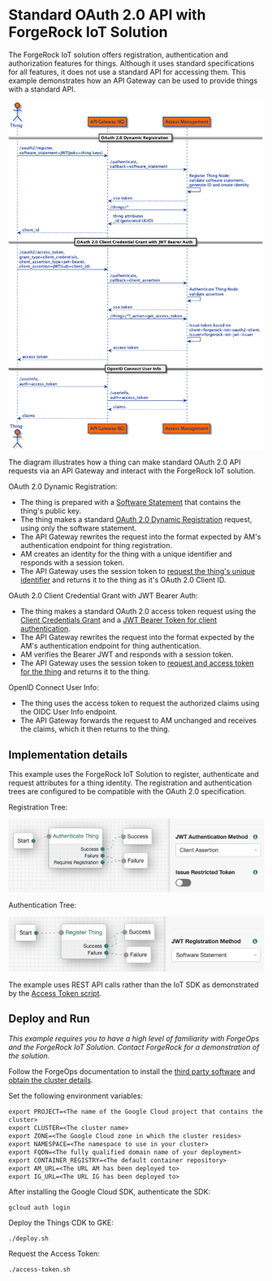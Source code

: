 # Standard OAuth 2.0 API with ForgeRock IoT Solution

The ForgeRock IoT solution offers registration, authentication and authorization features for things. Although it uses
standard specifications for all features, it does not use a standard API for accessing them. This example demonstrates
how an API Gateway can be used to provide things with a standard API.

![Standard API Flow](docs/standard-oauth-api-flow.png)

The diagram illustrates how a thing can make standard OAuth 2.0 API requests via an API Gateway and interact with the
ForgeRock IoT solution.

OAuth 2.0 Dynamic Registration: 
- The thing is prepared with a [Software Statement](https://datatracker.ietf.org/doc/html/rfc7591#section-2.3) that
  contains the thing's public key.
- The thing makes a standard [OAuth 2.0 Dynamic Registration](https://datatracker.ietf.org/doc/html/rfc7591) request,
  using only the software statement.
- The API Gateway rewrites the request into the format expected by AM's authentication endpoint for thing registration.
- AM creates an identity for the thing with a unique identifier and responds with a session token.
- The API Gateway uses the session token to
  [request the thing's unique identifier](https://github.com/ForgeRock/iot-edge/blob/main/docs/things-endpoint.md#get-the-attributes-of-a-thing)
  and returns it to the thing as it's OAuth 2.0 Client ID.

OAuth 2.0 Client Credential Grant with JWT Bearer Auth:
- The thing makes a standard OAuth 2.0 access token request using the
  [Client Credentials Grant](https://backstage.forgerock.com/docs/am/7.1/oauth2-guide/oauth2-client-cred-grant.html)
  and a [JWT Bearer Token for client authentication](https://backstage.forgerock.com/docs/am/7.1/oauth2-guide/client-auth-jwt.html).
- The API Gateway rewrites the request into the format expected by the AM's authentication endpoint for thing authentication.
- AM verifies the Bearer JWT and responds with a session token.
- The API Gateway uses the session token to
  [request and access token for the thing](https://github.com/ForgeRock/iot-edge/blob/main/docs/things-endpoint.md#obtain-an-oauth-20-access-token)
  and returns it to the thing.

OpenID Connect User Info:
- The thing uses the access token to request the authorized claims using the OIDC User Info endpoint.
- The API Gateway forwards the request to AM unchanged and receives the claims, which it then returns to the thing.

## Implementation details

This example uses the ForgeRock IoT Solution to register, authenticate and request attributes for a thing identity.
The registration and authentication trees are configured to be compatible with the OAuth 2.0 specification.

Registration Tree:

![](docs/reg-tree.png)

Authentication Tree:

![](docs/auth-tree.png)

The example uses REST API calls rather than the IoT SDK as demonstrated by the [Access Token script](access-token.sh).

## Deploy and Run

*This example requires you to have a high level of familiarity with ForgeOps and the ForgeRock IoT Solution. Contact
ForgeRock for a demonstration of the solution.*

Follow the ForgeOps documentation to install the
[third party software](https://backstage.forgerock.com/docs/forgeops/7.1/cdk/cloud/setup/gke/sw.html) and
[obtain the cluster details](https://backstage.forgerock.com/docs/forgeops/7.1/cdk/cloud/setup/gke/clusterinfo.html).

Set the following environment variables:
```
export PROJECT=<The name of the Google Cloud project that contains the cluster>
export CLUSTER=<The cluster name>
export ZONE=<The Google Cloud zone in which the cluster resides>
export NAMESPACE=<The namespace to use in your cluster>
export FQDN=<The fully qualified domain name of your deployment>
export CONTAINER_REGISTRY=<The default container repository>
export AM_URL=<The URL AM has been deployed to>
export IG_URL=<The URL IG has been deployed to>
```

After installing the Google Cloud SDK, authenticate the SDK:
```
gcloud auth login
```

Deploy the Things CDK to GKE:
```
./deploy.sh
```

Request the Access Token:
```
./access-token.sh
```
